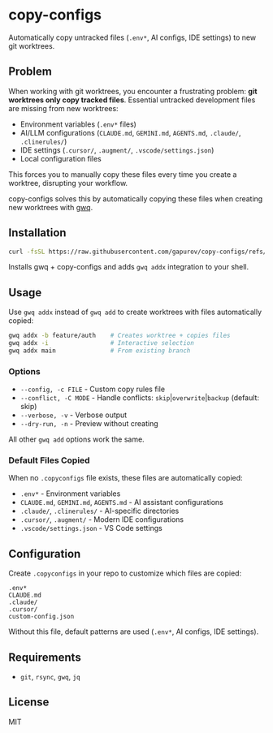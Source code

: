 # copy-configs

Automatically copy untracked files (`.env*`, AI configs, IDE settings) to new git worktrees.

## Problem

When working with git worktrees, you encounter a frustrating problem: **git worktrees only copy tracked files**. Essential untracked development files are missing from new worktrees:

- Environment variables (`.env*` files)
- AI/LLM configurations (`CLAUDE.md`, `GEMINI.md`, `AGENTS.md`, `.claude/`, `.clinerules/`)
- IDE settings (`.cursor/`, `.augment/`, `.vscode/settings.json`)
- Local configuration files

This forces you to manually copy these files every time you create a worktree, disrupting your workflow.

copy-configs solves this by automatically copying these files when creating new worktrees with [gwq](https://github.com/d-kuro/gwq).

## Installation

```bash
curl -fsSL https://raw.githubusercontent.com/gapurov/copy-configs/refs/heads/main/install.sh | bash
```

Installs gwq + copy-configs and adds `gwq addx` integration to your shell.

## Usage

Use `gwq addx` instead of `gwq add` to create worktrees with files automatically copied:

```bash
gwq addx -b feature/auth    # Creates worktree + copies files
gwq addx -i                 # Interactive selection
gwq addx main               # From existing branch
```

### Options

- `--config, -c FILE` - Custom copy rules file
- `--conflict, -C MODE` - Handle conflicts: `skip`|`overwrite`|`backup` (default: skip)
- `--verbose, -v` - Verbose output
- `--dry-run, -n` - Preview without creating

All other `gwq add` options work the same.

### Default Files Copied

When no `.copyconfigs` file exists, these files are automatically copied:

- `.env*` - Environment variables
- `CLAUDE.md`, `GEMINI.md`, `AGENTS.md` - AI assistant configurations
- `.claude/`, `.clinerules/` - AI-specific directories
- `.cursor/`, `.augment/` - Modern IDE configurations
- `.vscode/settings.json` - VS Code settings

## Configuration

Create `.copyconfigs` in your repo to customize which files are copied:

```
.env*
CLAUDE.md
.claude/
.cursor/
custom-config.json
```

Without this file, default patterns are used (`.env*`, AI configs, IDE settings).

## Requirements

- `git`, `rsync`, `gwq`, `jq`

## License

MIT
